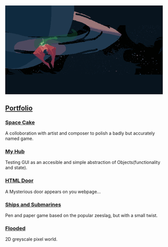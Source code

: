 ![space_cake](space_cake.webp)
## [Portfolio](../)

### [Space Cake](space_cake/)
A colloboration with artist and composer to polish a badly but accurately named game.

### [My Hub](my_hub/)
Testing GUI as an accesible and simple abstraction of Objects(functionality and state).

### [HTML Door](html_door/)
A Mysterious door appears on you webpage...

### [Ships and Submarines](ships_and_submarines/)
Pen and paper game based on the popular zeeslag, but with a small twist.

### [Flooded](flooded/)
2D greyscale pixel world.
